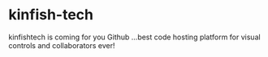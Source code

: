 # kinfish-tech
kinfishtech is coming for you Github ...best code hosting platform for visual controls and collaborators ever!
